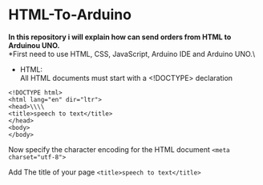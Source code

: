 # HTML-To-Arduino
**In this repository i will explain how can send orders from HTML to Arduinou UNO.**\
*First need to use HTML, CSS, JavaScript, Arduino IDE and Arduino UNO.\
* HTML:\
All HTML documents must start with a <!DOCTYPE> declaration

```
<!DOCTYPE html>
<html lang="en" dir="ltr">
<head>\\\\
<title>speech to text</title>
</head>
<body>
</body>
```

 Now specify the character encoding for the HTML document
`<meta charset="utf-8">`

Add The title of your page `<title>speech to text</title> `
